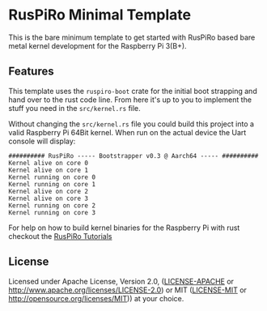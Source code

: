 # RusPiRo Minimal Template

This is the bare minimum template to get started with RusPiRo based bare metal kernel development for
the Raspberry Pi 3(B+).

## Features
This template uses the `ruspiro-boot` crate for the initial boot strapping and hand over to the rust
code line. From here it's up to you to implement the stuff you need in the `src/kernel.rs` file.

Without changing the `src/kernel.rs` file you could build this project into a valid Raspberry Pi
64Bit kernel. When run on the actual device the Uart console will display:

```
########## RusPiRo ----- Bootstrapper v0.3 @ Aarch64 ----- ##########
Kernel alive on core 0
Kernel alive on core 1
Kernel running on core 0
Kernel running on core 1
Kernel alive on core 2
Kernel alive on core 3
Kernel running on core 2
Kernel running on core 3
```

For help on how to build kernel binaries for the Raspberry Pi with rust checkout the 
[RusPiRo Tutorials](https://github.com/RusPiRo/ruspiro-tutorials)

## License
Licensed under Apache License, Version 2.0, ([LICENSE-APACHE](LICENSE-APACHE) or http://www.apache.org/licenses/LICENSE-2.0) or MIT ([LICENSE-MIT](LICENSE-MIT) or http://opensource.org/licenses/MIT)) at your choice.